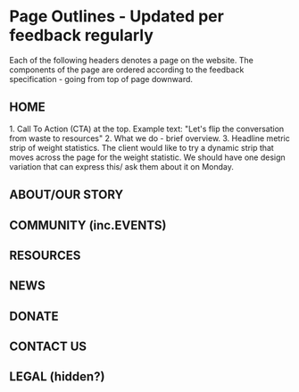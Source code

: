 <h1> Page Outlines - Updated per feedback regularly </h1>

Each of the following headers denotes a page on the website. The components of the page are ordered according to the feedback specification - going from top of page downward. 

<h2>HOME</h2>
1. Call To Action (CTA) at the top. Example text: "Let's flip the conversation from waste to resources"
2. What we do - brief overview.
3. Headline metric strip of weight statistics.
The client would like to try a dynamic strip that moves across the page for the weight statistic. We should have one design variation that can express this/ ask them about it on Monday. 

<h2>ABOUT/OUR STORY</h2>

<h2>COMMUNITY (inc.EVENTS)</h2>

<h2>RESOURCES</h2>

<h2>NEWS</h2>

<h2>DONATE</h2>

<h2>CONTACT US</h2>

<h2>LEGAL (hidden?)</h2>
